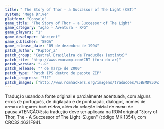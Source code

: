 ```yaml
---
title: " The Story of Thor - a Successor of The Light (CBT)"
system: "Mega Drive"
platform: "Console"
game_title: "The Story of Thor - a Successor of The Light"
game_category: "Ação - Aventura - RPG"
game_players: "1"
game_developer: "Ancient"
game_publisher: "SEGA"
game_release_date: "09 de dezembro de 1994"
patch_author: "Raptor_Z"
patch_group: "Central Brasileira de Traduções (extinto)"
patch_site: "http://www.emucamp.com/CBT (fora do ar)"
patch_version: "1.0"
patch_release: "7 de março de 2000"
patch_type: "Patch IPS dentro de pacote ZIP"
patch_progress: "???"
patch_images: ["http://www.romhackers.org/imagens/traducoes/%5BSMD%5D%20The%20Story%20of%20Thor%20-%20A%20Successor%20of%20The%20Light%20-%20CBT%20-%201.png","http://www.romhackers.org/imagens/traducoes/%5BSMD%5D%20The%20Story%20of%20Thor%20-%20A%20Successor%20of%20The%20Light%20-%20CBT%20-%202.png","http://www.romhackers.org/imagens/traducoes/%5BSMD%5D%20The%20Story%20of%20Thor%20-%20A%20Successor%20of%20The%20Light%20-%20CBT%20-%203.png"]
---
```

Tradução usando a fonte original e parcialmente acentuada, com alguns erros de português, de digitação e de pontuação, diálogos, nomes de armas e lugares traduzidos, além da seleção inicial do menu de pausa.ATENÇÃO:Esta tradução deve ser aplicada na ROM original "Story of Thor, The - A Successor of The Light (S).gen" (código MK-1354), com CRC32 4631F941.